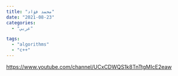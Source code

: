 ```yaml
---
title: "محمد فؤاد"
date: "2021-08-23"
categories:
  - "عربي"

tags:
  - "algorithms"
  - "c++"
---
```


https://www.youtube.com/channel/UCxCDWQS1k8TnTtgMIcE2eaw
